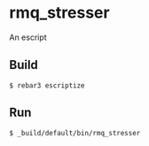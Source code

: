 rmq_stresser
=====

An escript

Build
-----

    $ rebar3 escriptize

Run
---

    $ _build/default/bin/rmq_stresser
